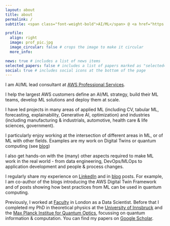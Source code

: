 ```yaml
---
layout: about
title: about
permalink: /
subtitle: <span class="font-weight-bold">AI/ML</span> @ <a href="https://aws.amazon.com/"> AWS </a> <span class="font-weight-bold"> • </span> PhD in Quantum Physics <span class="font-weight-bold"> • </span>  Previously <a href="https://faculty.ai/"> Faculty </a> / <a href="https://www.mpq.mpg.de/en"> MPQ </a>

profile:
  align: right
  image: prof_pic.jpg
  image_circular: false # crops the image to make it circular
  more_info:

news: true # includes a list of news items
selected_papers: false # includes a list of papers marked as "selected={true}"
social: true # includes social icons at the bottom of the page
---
```


I am AI/ML lead consultant at [AWS Professional Services](https://aws.amazon.com/professional-services/).

I help the largest AWS customers define an AI/ML strategy, build their ML teams, develop ML solutions and deploy them at scale.

I have led projects in many areas of applied ML (including CV, tabular ML, forecasting, explainability, Generative AI, optimization) and industries (including manufacturing & industrials, automotive, health care & life sciences, government).

I particularly enjoy working at the intersection of different areas in ML, or of ML with other fields. Examples are my work on Digital Twins or quantum computing (see [blog](/blog))

I also get hands-on with the (many) other aspects required to make ML work in the real world - from data engineering, DevOps/MLOps to application development and people & process changes.

I regularly share my experience on [LinkedIn](https://www.linkedin.com/in/davidsauerwein/) and in [blog](/blog) posts. For example, I am co-author of the blogs introducing the AWS Digital Twin Framework and of posts showing how best practices from ML can be used in quantum computing.

Previously, I worked at [Faculty](https://faculty.ai/) in London as a Data Scientist. Before that I completed my PhD in theoretical physics at the [University of Innsbruck](https://www.uibk.ac.at/sp-physik/index.html.en) and the [Max Planck Institue for Quantum Optics](https://www.mpq.mpg.de/en), focussing on quantum information & computation. You can find my papers on [Google Scholar](https://scholar.google.com/citations?user=5yn1bREAAAAJ&hl=en).
